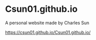 # Csun01.github.io
A personal website made by Charles Sun

https://csun01.github.io/Csun01.github.io/
